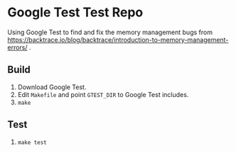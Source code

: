 # Google Test Test Repo

Using Google Test to find and fix the memory management bugs from https://backtrace.io/blog/backtrace/introduction-to-memory-management-errors/ .

## Build

1. Download Google Test.
1. Edit `Makefile` and point `GTEST_DIR` to Google Test includes.
1. `make`

## Test

1. `make test`

